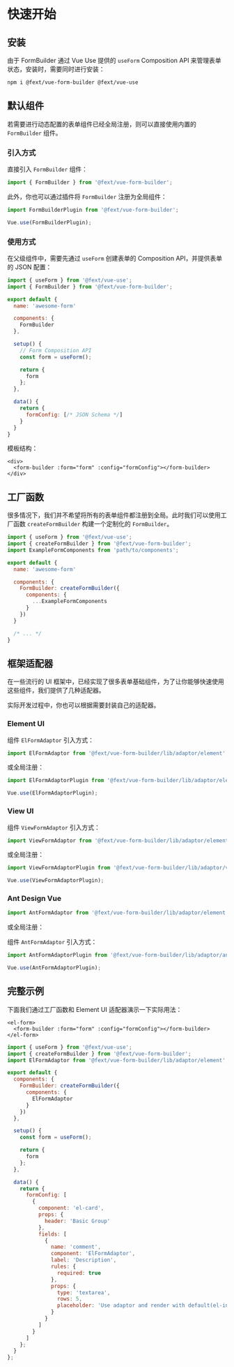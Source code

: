 # 快速开始

## 安装

由于 FormBuilder 通过 Vue Use 提供的 `useForm` Composition API 来管理表单状态，安装时，需要同时进行安装：

```bash
npm i @fext/vue-form-builder @fext/vue-use
```

## 默认组件

若需要进行动态配置的表单组件已经全局注册，则可以直接使用内置的 `FormBuilder` 组件。

### 引入方式

直接引入 `FormBuilder` 组件：

```js
import { FormBuilder } from '@fext/vue-form-builder';
```

此外，你也可以通过插件将 `FormBuilder` 注册为全局组件：

```js
import FormBuilderPlugin from '@fext/vue-form-builder';

Vue.use(FormBuilderPlugin);
```

### 使用方式

在父级组件中，需要先通过 `useForm` 创建表单的 Composition API，并提供表单的 JSON 配置：

```js
import { useForm } from '@fext/vue-use';
import { FormBuilder } from '@fext/vue-form-builder';

export default {
  name: 'awesome-form'

  components: {
    FormBuilder
  },

  setup() {
    // Form Composition API
    const form = useForm();

    return {
      form
    };
  },

  data() {
    return {
      formConfig: [/* JSON Schema */]
    }
  }
}
```

模板结构：

```vue
<div>
  <form-builder :form="form" :config="formConfig"></form-builder>
</div>
```

## 工厂函数

很多情况下，我们并不希望将所有的表单组件都注册到全局。此时我们可以使用工厂函数 `createFormBuilder` 构建一个定制化的 `FormBuilder`。

```js
import { useForm } from '@fext/vue-use';
import { createFormBuilder } from '@fext/vue-form-builder';
import ExampleFormComponents from 'path/to/components';

export default {
  name: 'awesome-form'

  components: {
    FormBuilder: createFormBuilder({
      components: {
        ...ExampleFormComponents
      }
    })
  }

  /* ... */
}
```

## 框架适配器

在一些流行的 UI 框架中，已经实现了很多表单基础组件，为了让你能够快速使用这些组件，我们提供了几种适配器。

实际开发过程中，你也可以根据需要封装自己的适配器。

### Element UI

组件 `ElFormAdaptor` 引入方式：

```js
import ElFormAdaptor from '@fext/vue-form-builder/lib/adaptor/element';
```

或全局注册：

```js
import ElFormAdaptorPlugin from '@fext/vue-form-builder/lib/adaptor/element';

Vue.use(ElFormAdaptorPlugin);
```

### View UI

组件 `ViewFormAdaptor` 引入方式：

```js
import ViewFormAdaptor from '@fext/vue-form-builder/lib/adaptor/element';
```

或全局注册：

```js
import ViewFormAdaptorPlugin from '@fext/vue-form-builder/lib/adaptor/view';

Vue.use(ViewFormAdaptorPlugin);
```

### Ant Design Vue

```js
import AntFormAdaptor from '@fext/vue-form-builder/lib/adaptor/element';
```

或全局注册：

组件 `AntFormAdaptor` 引入方式：

```js
import AntFormAdaptorPlugin from '@fext/vue-form-builder/lib/adaptor/antd';

Vue.use(AntFormAdaptorPlugin);
```

## 完整示例

下面我们通过工厂函数和 Element UI 适配器演示一下实际用法：

```vue
<el-form>
  <form-builder :form="form" :config="formConfig"></form-builder>
</el-form>
```

```js
import { useForm } from '@fext/vue-use';
import { createFormBuilder } from '@fext/vue-form-builder';
import ElFormAdaptor from '@fext/vue-form-builder/lib/adaptor/element';

export default {
  components: {
    FormBuilder: createFormBuilder({
      components: {
        ElFormAdaptor
      }
    })
  },

  setup() {
    const form = useForm();

    return {
      form
    };
  },

  data() {
    return {
      formConfig: [
        {
          component: 'el-card',
          props: {
            header: 'Basic Group'
          },
          fields: [
            {
              name: 'comment',
              component: 'ElFormAdaptor',
              label: 'Description',
              rules: {
                required: true
              },
              props: {
                type: 'textarea',
                rows: 5,
                placeholder: 'Use adaptor and render with default(el-input) component'
              }
            }
          ]
        }
      ]
    };
  }
};
```
